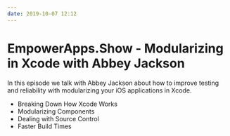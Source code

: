 ```yaml
---
date: 2019-10-07 12:12
---
```

# EmpowerApps.Show - Modularizing in Xcode with Abbey Jackson


In this episode we talk with Abbey Jackson about how to improve testing and reliability with modularizing your iOS applications in Xcode.


-   Breaking Down How Xcode Works
-   Modularizing Components
-   Dealing with Source Control
-   Faster Build Times